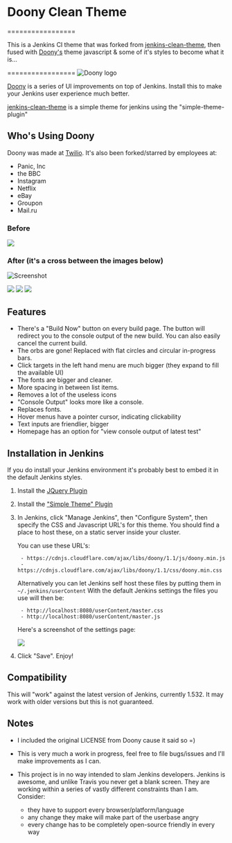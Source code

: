 # Doony Clean Theme
=================

This is a Jenkins CI theme that was forked from [jenkins-clean-theme](https://github.com/Dakota628/jenkins-clean-theme), then fused with [Doony's](https://github.com/kevinburke/doony) theme javascript & some of it's styles to become what it is...

=================
<img src="http://doony.org/logosmall.png" alt="Doony logo" />

[Doony](https://github.com/kevinburke/doony) is a series of UI improvements on top of Jenkins. Install this to make
your Jenkins user experience much better.

[jenkins-clean-theme](https://github.com/Dakota628/jenkins-clean-theme) is a simple theme for jenkins using the "simple-theme-plugin"

## Who's Using Doony

Doony was made at [Twilio]( https://www.twilio.com ). It's also been forked/starred by
employees at:

- Panic, Inc
- the BBC
- Instagram
- Netflix
- eBay
- Groupon
- Mail.ru

### Before

<img src="https://api.monosnap.com/image/download?id=tyH5frYrtWOizYJLkxWstROHM" />

### After (it's a cross between the images below)

![Screenshot](http://img560.imageshack.us/img560/3152/pwrt.png)

<img src="https://api.monosnap.com/image/download?id=aoqX9gzkqqEPa8IbKvEknmdug" />

<img src="https://api.monosnap.com/image/download?id=12w3g9i5oU8uEBQSqV8okgwXJ" />

<img src="https://api.monosnap.com/image/download?id=YDWD8TzKBUhBk8j3MwmsXy7Mn" />

## Features

- There's a "Build Now" button on every build page. The button will redirect
  you to the console output of the new build. You can also easily cancel the
  current build.
- The orbs are gone! Replaced with flat circles and circular in-progress bars.
- Click targets in the left hand menu are much bigger (they expand to fill the available UI)
- The fonts are bigger and cleaner.
- More spacing in between list items.
- Removes a lot of the useless icons
- "Console Output" looks more like a console.
- Replaces fonts.
- Hover menus have a pointer cursor, indicating clickability
- Text inputs are friendlier, bigger
- Homepage has an option for "view console output of latest test"

## Installation in Jenkins

If you do install your Jenkins environment it's probably best to embed it in
the default Jenkins styles.

1. Install the [JQuery Plugin][jquery]

2. Install the ["Simple Theme" Plugin][simple]

3. In Jenkins, click "Manage Jenkins", then "Configure System", then specify
   the CSS and Javascript URL's for this theme. You should find a place to host
   these, on a static server inside your cluster.

    You can use these URL's:

        - https://cdnjs.cloudflare.com/ajax/libs/doony/1.1/js/doony.min.js
        - https://cdnjs.cloudflare.com/ajax/libs/doony/1.1/css/doony.min.css

    Alternatively you can let Jenkins self host these files by putting them in `~/.jenkins/userContent`
    With the default Jenkins settings the files you use will then be:

        - http://localhost:8080/userContent/master.css
        - http://localhost:8080/userContent/master.js

    Here's a screenshot of the settings page:

    <img src="https://api.monosnap.com/image/download?id=qtiCAUev2R3yS46He5LHwQXUS" />

[jquery]: https://wiki.jenkins-ci.org/display/JENKINS/jQuery+Plugin
[simple]: https://wiki.jenkins-ci.org/display/JENKINS/Simple+Theme+Plugin

4. Click "Save". Enjoy!

## Compatibility

This will "work" against the latest version of Jenkins, currently 1.532. It may
work with older versions but this is not guaranteed.

## Notes

- I included the original LICENSE from Doony cause it said so =)

- This is very much a work in progress, feel free to file bugs/issues and I'll make improvements as I can.

- This project is in no way intended to slam Jenkins developers. Jenkins is
awesome, and unlike Travis you never get a blank screen. They are working
within a series of vastly different constraints than I am. Consider:

    - they have to support every browser/platform/language
    - any change they make will make part of the userbase angry
    - every change has to be completely open-source friendly in every way

